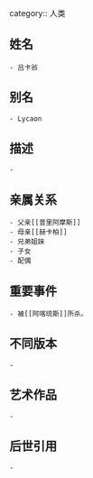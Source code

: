 category:: 人类
## 姓名
	- 吕卡翁
## 别名
	- Lycaon
## 描述
	-
## 亲属关系
	- 父亲[[普里阿摩斯]]
	- 母亲[[赫卡柏]]
	- 兄弟姐妹
	- 子女
	- 配偶
## 重要事件
	- 被[[阿喀琉斯]]所杀。
## 不同版本
	-
## 艺术作品
	-
## 后世引用
	-
